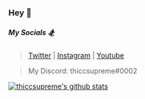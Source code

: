 ### Hey 👋

##### My Socials 🏂
> [Twitter](https://twitter.com/footlockerru) |  [Instagram](https://instagram.com/the.edwin.t) | [Youtube](https://www.youtube.com/channel/UCitPH2rzFhzVSFIBxJSzmSA)

> My Discord: thiccsupreme#0002

[![thiccsupreme's github stats](https://github-readme-stats.vercel.app/api?username=thiccsupreme&show_icons=true&hide_title=true&theme=dracula&count_private=true)](https://github.com/anuraghazra/github-readme-stats)
